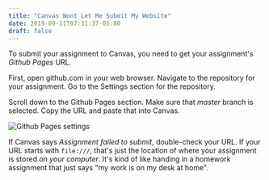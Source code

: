 ```yaml
---
title: "Canvas Wont Let Me Submit My Website"
date: 2019-09-11T07:31:37-05:00
draft: false
---
```


To submit your assignment to Canvas, you need to get your assignment's _Github Pages_ URL. 

First, open github.com in your web browser. Navigate to the repository for your assignment. Go to the Settings section for the repository.

Scroll down to the Github Pages section. Make sure that *master* branch is selected. Copy the URL and paste that into Canvas.

![Github Pages settings](https://raw.githubusercontent.com/wiki/wustlcse204/class-wiki/master-branch.png)

If Canvas says *Assignment failed to submit*, double-check your URL. If your URL starts with `file:///`, that's just the location of where your assignment is stored _on your computer_. It's kind of like handing in a homework assignment that just says "my work is on my desk at home".
